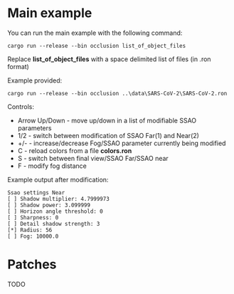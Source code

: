# Main example

You can run the main example with the following command:

```
cargo run --release --bin occlusion list_of_object_files
```

Replace **list_of_object_files** with a space delimited list of files (in .ron format)

Example provided:
```
cargo run --release --bin occlusion ..\data\SARS-CoV-2\SARS-CoV-2.ron
```

Controls:
- Arrow Up/Down - move up/down in a list of modifiable SSAO parameters
- 1/2 - switch between modification of SSAO Far(1) and Near(2)
- +/- - increase/decrease Fog/SSAO parameter currently being modified 
- C - reload colors from a file **colors.ron**
- S - switch between final view/SSAO Far/SSAO near
- F - modify fog distance

Example output after modification:
```
Ssao settings Near
[ ] Shadow multiplier: 4.7999973
[ ] Shadow power: 3.099999
[ ] Horizon angle threshold: 0
[ ] Sharpness: 0
[ ] Detail shadow strength: 3
[*] Radius: 56
[ ] Fog: 10000.0
```

# Patches

TODO